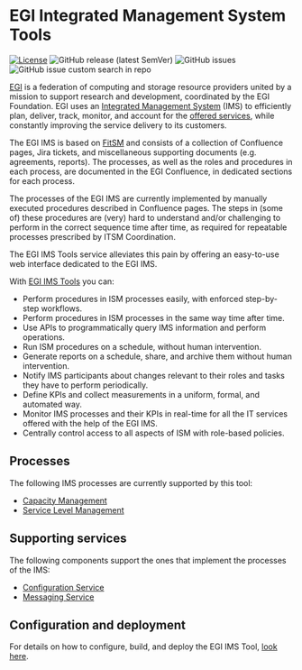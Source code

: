 
# EGI Integrated Management System Tools

[![License](https://img.shields.io/badge/License-Apache_2.0-blue.svg)](https://opensource.org/licenses/Apache-2.0)
![GitHub release (latest SemVer)](https://img.shields.io/github/v/release/EGI-Federation/egi-ims-tool?color=darkcyan&label=Release&include_prereleases)
![GitHub issues](https://img.shields.io/github/issues/EGI-Federation/egi-ims-tool?label=Issues)
![GitHub issue custom search in repo](https://img.shields.io/github/issues-search/EGI-Federation/egi-ims-tool?label=Bugs&color=red&query=is%3Aopen%20label%3Abug)

[EGI](https://www.egi.eu/egi-federation/) is a federation of computing and storage resource providers united by a
mission to support research and development, coordinated by the EGI Foundation. EGI uses an
[Integrated Management System](https://confluence.egi.eu/display/IMS/Integrated+Management+System+%28IMS%29+Home) (IMS)
to efficiently plan, deliver, track, monitor, and account for the [offered services](https://www.egi.eu/services), while
constantly improving the service delivery to its customers.

The EGI IMS is based on [FitSM](https://www.fitsm.eu) and consists of a collection of Confluence pages,
Jira tickets, and miscellaneous supporting documents (e.g. agreements, reports). The processes, as well as the roles
and procedures in each process, are documented in the EGI Confluence, in dedicated sections for each process.

The processes of the EGI IMS are currently implemented by manually executed procedures described in Confluence pages.
The steps in (some of) these procedures are (very) hard to understand and/or challenging to perform in the correct
sequence time after time, as required for repeatable processes prescribed by ITSM Coordination.

The EGI IMS Tools service alleviates this pain by offering an easy-to-use web interface dedicated to the EGI IMS.

With [EGI IMS Tools](https://ims.egi.eu) you can:

- Perform procedures in ISM processes easily, with enforced step-by-step workflows.
- Perform procedures in ISM processes in the same way time after time.
- Use APIs to programmatically query IMS information and perform operations.
- Run ISM procedures on a schedule, without human intervention.
- Generate reports on a schedule, share, and archive them without human intervention.
- Notify IMS participants about changes relevant to their roles and tasks they have to perform periodically.
- Define KPIs and collect measurements in a uniform, formal, and automated way.
- Monitor IMS processes and their KPIs in real-time for all the IT services offered with the help of the EGI IMS.
- Centrally control access to all aspects of ISM with role-based policies.

## Processes

The following IMS processes are currently supported by this tool:

- [Capacity Management](https://github.com/EGI-Federation/egi-capacity-management)
- [Service Level Management](https://github.com/EGI-Federation/egi-service-level-management)

## Supporting services

The following components support the ones that implement the processes of the IMS:

- [Configuration Service](https://github.com/EGI-Federation/egi-ims-config)
- [Messaging Service](https://github.com/EGI-Federation/egi-ims-messaging)

## Configuration and deployment

For details on how to configure, build, and deploy the EGI IMS Tool, [look here](deploy/DEPLOYING.md).
